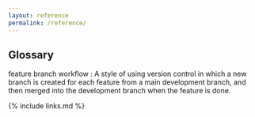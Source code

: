 ```yaml
---
layout: reference
permalink: /reference/
---
```


## Glossary

feature branch workflow
:   A style of using version control in which
    a new branch is created for each feature from a main development branch,
    and then merged into the development branch when the feature is done.

{% include links.md %}

